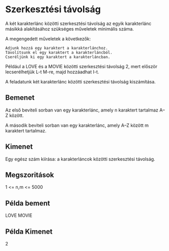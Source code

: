 # Szerkesztési távolság

A két karakterlánc közötti szerkesztési távolság az egyik karakterlánc másikká alakításához szükséges műveletek minimális száma.

A megengedett műveletek a következők:

    Adjunk hozzá egy karaktert a karakterlánchoz.
    Távolítsunk el egy karaktert a karakterláncból.
    Cseréljünk ki egy karaktert a karakterláncban.

Például a LOVE és a MOVIE közötti szerkesztési távolság 2, mert először lecserélhetjük L-t M-re, majd hozzáadhat I-t.

A feladatunk két karakterlánc közötti szerkesztési távolság kiszámítása.

## Bemenet

Az első beviteli sorban van egy karakterlánc, amely n karaktert tartalmaz A–Z között.

A második beviteli sorban van egy karakterlánc, amely A–Z között m karaktert tartalmaz.

## Kimenet

Egy egész szám kiírása: a karakterláncok közötti szerkesztési távolság.

## Megszoritások

1 <= n,m <= 5000

## Példa bement

LOVE
MOVIE

## Példa Kimenet

2